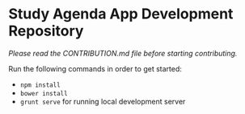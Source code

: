 # Study Agenda App Development Repository

*Please read the CONTRIBUTION.md file before starting contributing.*

Run the following commands in order to get started:

* ``` npm install ```
* ``` bower install ```
* ``` grunt serve ``` for running local development server
